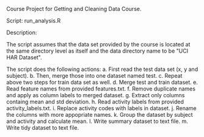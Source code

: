 Course Project for Getting and Cleaning Data Course.

Script: run_analysis.R

Description:

The script assumes that the data set provided by the course is located at the same directory level as itself and the data directory name to be "UCI HAR Dataset".

The script does the following actions:
	a. First read the test data set (x, y and subject).
	b. Then, merge those into one dataset named test.
	c. Repeat above two steps for train data set as well.
	d. Merge test and train dataset.
	e. Read feature names from provided features.txt.
	f. Remove duplicate names and apply as column labels to merged dataset.
	g. Extract only columns containg mean and std deviation.
	h. Read activity labels from provided activity_labels.txt.
	i. Replace activity codes with labels in dataset.
	j. Rename the columns with more appopriate names.
	k. Group the dataset by subject and activity and calculate mean.
	l. Write summary dataset to text file.
	m. Write tidy dataset to text file.



